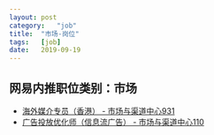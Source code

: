 ```yaml
---
layout:	post
category:	"job"
title:	"市场-岗位"
tags:	[job]
date:	2019-09-19
---
```

## 网易内推职位类别：市场
- [海外媒介专员（香港） - 市场与渠道中心931](http://mobile.bole.netease.com/bole/boleDetail?id=16853&employeeId=346f03c3cda5f04c&key=all)
- [广告投放优化师（信息流广告） - 市场与渠道中心110](http://mobile.bole.netease.com/bole/boleDetail?id=16480&employeeId=346f03c3cda5f04c&key=all)
